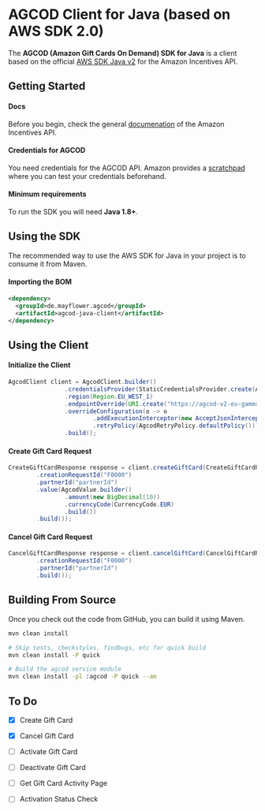 # AGCOD Client for Java (based on AWS SDK 2.0)

The **AGCOD (Amazon Gift Cards On Demand) SDK for Java** is a client based on the official [AWS SDK Java v2][sdk] for the Amazon Incentives API.

## Getting Started

#### Docs

Before you begin, check the general [documenation][agcod-docs] of the Amazon Incentives API.  

#### Credentials for AGCOD ####

You need credentials for the AGCOD API. Amazon provides a [scratchpad][scratchpad] where you can test your credentials beforehand. 

#### Minimum requirements ####

To run the SDK you will need **Java 1.8+**.

## Using the SDK

The recommended way to use the AWS SDK for Java in your project is to consume it from Maven. 

#### Importing the BOM ####

```xml
<dependency>
  <groupId>de.mayflower.agcod</groupId>
  <artifactId>agcod-java-client</artifactId>
</dependency>
```

## Using the Client

#### Initialize the Client
```java
AgcodClient client = AgcodClient.builder()
                .credentialsProvider(StaticCredentialsProvider.create(AwsBasicCredentials.create("accessKey", "secretKey")))
                .region(Region.EU_WEST_1)
                .endpointOverride(URI.create("https://agcod-v2-eu-gamma.amazon.com"))
                .overrideConfiguration(o -> o
                        .addExecutionInterceptor(new AcceptJsonInterceptor())
                        .retryPolicy(AgcodRetryPolicy.defaultPolicy()))
                .build();
```

#### Create Gift Card Request
```java
CreateGiftCardResponse response = client.createGiftCard(CreateGiftCardRequest.builder()
        .creationRequestId("F0000")
        .partnerId("partnerId")
        .value(AgcodValue.builder()
                .amount(new BigDecimal(10))
                .currencyCode(CurrencyCode.EUR)
                .build())
        .build());
```

#### Cancel Gift Card Request
```java
CancelGiftCardResponse response = client.cancelGiftCard(CancelGiftCardRequest.builder()
        .creationRequestId("F0000")
        .partnerId("partnerId")
        .build());
```

## Building From Source

Once you check out the code from GitHub, you can build it using Maven.

```sh
mvn clean install

# Skip tests, checkstyles, findbugs, etc for quick build
mvn clean install -P quick

# Build the agcod service module
mvn clean install -pl :agcod -P quick --am
```

## To Do

- [x] Create Gift Card
- [x] Cancel Gift Card
- [ ] Activate Gift Card
- [ ] Deactivate Gift Card
- [ ] Get Gift Card Activity Page
- [ ] Activation Status Check


[sdk]: https://github.com/aws/aws-sdk-java-v2
[agcod-docs]: https://developer.amazon.com/es/apps-and-games/incentives-api
[scratchpad]: https://s3.amazonaws.com/AGCOD/htmlSDKv2/htmlSDKv2_NAEUFE/index.html